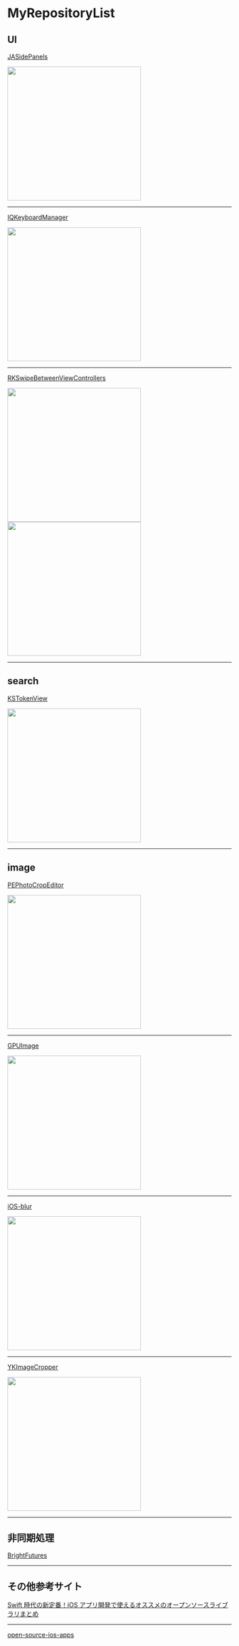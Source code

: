 # MyRepositoryList

## UI

[JASidePanels](https://github.com/gotosleep/JASidePanels)

<img src="https://s3.amazonaws.com/cocoacontrols_production/uploads/control_image/image/204/original.jpg" width="300">

---

[IQKeyboardManager](https://github.com/hackiftekhar/IQKeyboardManager)

<img src="https://github.com/hackiftekhar/IQKeyboardManager/raw/master/KeyboardTextFieldDemo/Screenshot/IQKeyboardManager.gif" width="300">

---

[RKSwipeBetweenViewControllers](https://github.com/cwRichardKim/RKSwipeBetweenViewControllers)

<img src="https://camo.githubusercontent.com/90e2e5abbe8155744d579951b93a1260edef855e/687474703a2f2f692e696d6775722e636f6d2f7a6c66574461312e676966" width="300">
<img src="https://camo.githubusercontent.com/e2ab68caa37ed4e284c24ce573406e317cfe5d63/687474703a2f2f692e696d6775722e636f6d2f646c343232454c2e676966" width="300">

---

## search

[KSTokenView](https://github.com/khawars/KSTokenView)

<img src="https://github.com/khawars/KSTokenView/raw/screenshots/screenshots/gif1.gif?raw=true" width="300">


---


## image

[PEPhotoCropEditor](https://github.com/kishikawakatsumi/PEPhotoCropEditor)

<img src="https://camo.githubusercontent.com/80465ba7023b5f37fcfc59861f7356b9e14e0b22/68747470733a2f2f7261772e6769746875622e636f6d2f6b697368696b6177616b617473756d692f504550686f746f43726f70456469746f722f6d61737465722f53637265656e73686f74732f737330312e706e67" width="300">

---

[GPUImage](https://github.com/BradLarson/GPUImage)

<img src="https://camo.githubusercontent.com/68ce8767f20b6a40f2a695c56396d30234363431/687474703a2f2f73756e7365746c616b65736f6674776172652e636f6d2f73697465732f64656661756c742f66696c65732f475055496d6167654c6f676f2e706e67" width="300">

---

[iOS-blur](https://github.com/JagCesar/iOS-blur)

<img src="https://camo.githubusercontent.com/1a3847644269c1e9706c31c6ea9525bd5fc385b4/68747470733a2f2f7261772e6769746875622e636f6d2f4a616743657361722f694f532d626c75722f6d61737465722f73637265656e73686f742e706e67" width="300">

---

[YKImageCropper](https://github.com/yuyak/YKImageCropper)

<img src="https://camo.githubusercontent.com/3bb6276fb609fc46d0e65170312604251a70201e/68747470733a2f2f7261772e6769746875622e636f6d2f797579616b2f594b496d61676543726f707065722f6d61737465722f4578616d706c652f73637265656e73686f742e706e67" width="300">

---

## 非同期処理

[BrightFutures](https://github.com/Thomvis/BrightFutures)

---

## その他参考サイト
[Swift 時代の新定番！iOS アプリ開発で使えるオススメのオープンソースライブラリまとめ](http://dev.classmethod.jp/smartphone/iphone/swift-oss/)

---

[open-source-ios-apps](https://github.com/dkhamsing/open-source-ios-apps)
